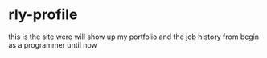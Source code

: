 # rly-profile
this is the site were will show up my portfolio and the job history from begin as a programmer until now
